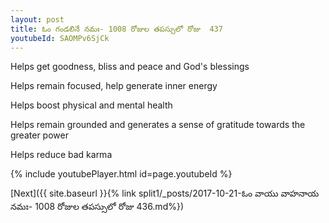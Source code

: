 ```yaml
---
layout: post
title: ఓం గండలినే నమః- 1008 రోజుల తపస్సులో రోజు  437
youtubeId: SAOMPv6SjCk
---
```

 
 
Helps get goodness, bliss and peace and God's blessings
 
Helps remain focused, help generate inner energy 
 
Helps boost physical and mental health 
 
Helps remain grounded and generates a sense of gratitude towards the greater power 
 
Helps reduce bad karma
 
 
 
 


{% include youtubePlayer.html id=page.youtubeId %}
 
[Next]({{ site.baseurl }}{% link  split1/_posts/2017-10-21-ఓం వాయు వాహనాయ నమః- 1008 రోజుల తపస్సులో రోజు  436.md%})
 
